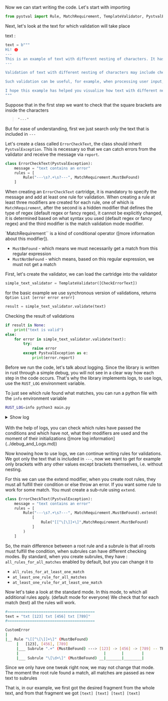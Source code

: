 Now we can start writing the code. Let's start with importing

```python
from pystval import Rule, MatchRequirement, TemplateValidator, PystvalException
```

Next, let's look at the text for which validation will take place 

text :
```python
text = b"""
Hi! 🌞
---
This is an example of text with different nesting of characters. It has regular letters, numbers, punctuation marks, as well as special characters, emoji and even Unicode characters. Some characters can be nested within each other, such as quotation marks " " or parentheses ( ) [ [123] [123] [1234] ]. Special characters such as the tilde ~ or the dollar sign $ can also be used.
--- 

Validation of text with different nesting of characters may include checking for the presence of paired characters (as in the case of quotes or brackets), correct use of special characters, and compliance with specified rules. For example, if there is an initial quotation mark in the text, there must be a corresponding final quotation mark.

Such validation can be useful, for example, when processing user input, analyzing text, or checking formatting.

I hope this example has helped you visualize how text with different nesting of characters can be used for validation.
"""
```

Suppose that in the first step we want to check that the square brackets are inside the characters

> `"---"`

But for ease of understanding, first we just search only the text that is included in `---`

Let's create a class called `ErrorCheckText`, the class should inherit `PystvalException`. This is necessary so that we can catch errors from the validator and receive the message via `report`.

```py
class ErrorCheckText(PystvalException):
    message = "text contains an error"
    rules = [
        Rule("---\s?.+\s?---", MatchRequirement.MustBeFound)
    ]
```

When creating an `ErrorCheckText` cartridge, it is mandatory to specify the message and add at least one rule for validation. When creating a rule at least three modifiers are created for each rule, one of which is `MatchRequirement`, after the second is a hidden modifier that defines the type of regex (default regex or fancy regex), it cannot be explicitly changed, it is determined based on what syntax you used (default regex or fancy regex) and the third modifier is the match validation mode modifier.

`MatchRequirement`` is a kind of conditional operator ([more information about this modifier]).

- `MustBeFound` - which means we must necessarily get a match from this regular expression
- `MustNotBeFound` - which means, based on this regular expression, we must not get a match


First, let's create the validator, we can load the cartridge into the validator

```py
simple_text_validator = TemplateValidator([CheckErrorText])
```
for the basic example we use synchronous version of validations, returns `Option List [error error erorr]`

```py
result = simple_text_validator.validate(text)
```

Checking the result of validations

```py
if result is None:
    print("text is valid")
else:
    for error in simple_text_validator.validate(text):
        try:
            raise error
        except PystvalException as e:
            print(error.report)
```

Before we run the code, let's talk about logging. Since the library is written in rust through a simple debug, you will not see in a clear way how each step in the code occurs. That's why the library implements logs, to use logs, use the `RUST_LOG` environment variable.

To just see which rule found what matches, you can run a python file with the `info` environment variable

```bash
RUST_LOG=info python3 main.py
```
<details>
<summary>Show log</summary>

```sh
[2023-07-17T06:01:13Z INFO  pystval::cartridge::runner] all rules of the `<class '__main__.CheckErrorText'>` are run
[2023-07-17T06:01:13Z INFO  pystval::rule::runner] rule processing mode `---\s?.+\s?---` : `all_rules_for_all_matches`
[2023-07-17T06:01:13Z INFO  pystval::rule::next] 
    THE RESULT: 
    rule: (`---\s?.+\s?---`, `MustBeFound`),
    `Captures: {
        "---\nThis is an example of text with different nesting of characters. It has regular letters, numbers, punctuation marks, as well as special characters, emoji and even Unicode characters. Some characters can be nested within each other, such as quotation marks \" \" or parentheses ( ) [ [123] [123] [1234] ] [ [123456789] ]. Special characters such as the tilde ~ or the dollar sign $ can also be used.\n---",
    }`,
    
text is valid
```
</details>
<br>
With the help of logs, you can check which rules have passed the conditions and which have not, what their modifiers are used and the moment of their initializations ([more log information](../debug_and_Logs.md))

Now knowing how to use logs, we can continue writing rules for validations. We got only the text that is included in `---`, now we want to get for example only brackets with any other values except brackets themselves, i.e. without nesting. 

For this we can use the extend modifier, when you create root rules, they must all fulfill their condition or else throw an error. If you want some rule to work for some match. You must create a sub-rule using `extend`. 

```python
class ErrorCheckText(PystvalException):
    message = "text contains an error"
    rules = [
        Rule("---\s?.+\s?---", MatchRequirement.MustBeFound).extend(
            [
                Rule("[[^\[\]]+\]",MatchRequirement.MustBeFound)
            ]
        )
    ]
```

So, the main difference between a root rule and a subrule is that all roots must fulfill the condition, when subrules can have different checking modes. By standard, when you create subrules, they have : `all_rules_for_all_matches` enabled by default, but you can change it to 

- `all_rules_for_at_least_one_match`
- `at_least_one_rule_for_all_matches`
- `at_least_one_rule_for_at_least_one_match`

Now let's take a look at the standard mode. In this mode, to which all additional rules apply. (default mode for everyone)
We check that for each match (text) all the rules will work.

```bash
#=======================================
text = "txt [123] txt [456] txt [789]"
#=======================================

CustomError
|
|__ Rule "\[[^\[\]]+\]" (MustBeFound)
     |   [123], [456], [789]
     |___ Subrule ".+" (MustBeFound) ---> [123] -> [456] -> [789] -- TRUE 
     |                                      |       |        |
     |___ Subrule "\[\d+\]" (MustBeFound) __|_______|________|
```

Since we only have one tweak right now, we may not change that mode. The moment the root rule found a match, all matches are passed as new text to subrules 

That is, in our example, we first got the desired fragment from the whole text, and from that fragment we got `[text] [text] [text] [text]`

